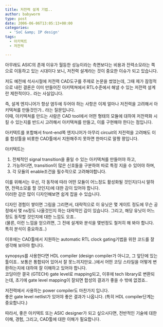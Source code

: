 ```yaml
---
title: 저전력 설계 기법..
author: babyworm
type: post
date: 2006-06-06T13:05:13+00:00
categories:
  - 'SoC &amp; IP design'
tags:
  - 아키텍트
  - 저전력

---
```

아무래도 ASIC의 존재 이유가 월등한 성능이라는 측면보다는 비용과 전력소모라는 쪽으로 이동하고 있는 시대이다 보니, 저전력 설계라는 것이 중요한 이슈가 되고 있습니다.

저도 예전에 석사시절에 저전력 CAD도구를 주제로 논문을 썼었는데, 그때 제가 잠정적으로 내린 결론은 이미 만들어진 아키텍쳐에서 RTL수준에서 해낼 수 있는 저전력 설계란 제한적이다.. 라는 사실입니다. 

즉, 설계 엔지니어가 항상 염두에 두어야 하는 사항은 이제 얼마나 저전력을 고려해서 아키텍쳐를 만들것인가.. 라는 질문입니다.  
이때, 아키텍쳐를 만드는 사람은 CAD tool에서 어떤 형태의 모듈에 대하여 저전력화 시킬 수 있는지를 반드시 고려해서 아키텍쳐를 만들고, 이를 구현해야 한다는 점입니다.

아키텍트를 포함해서 front-end쪽 엔지니어가 아무리 circuit의 저전력을 고려해도 이를 합성툴을 비롯한 CAD툴에서 지원해주지 못하면 한마디로 말짱 꽝입니다.

아키텍트는

1) 전체적인 signal transition을 줄일 수 있는 아키텍쳐를 만들어야 하고,  
2) 가능하다면, transition이 많은 신호들을 구분하여 따로 특정 지을 수 있어야 하며,  
3) 각 모듈의 enable조건을 필수적으로 고려해야합니다.

이를 위해서는 우선, 각 동작에 따라 어떤 모듈이 어느정도 활성화될 것인지(다시 말하면, 전력소모를 할 것인지)에 대한 감이 있어야 합니다.  
이러한 감은 많이 디자인해보면 쉽게 잡을 수 있습니다. 

디자인 경험이 쌓이면 그림을 그리면서, 대략적으로 이 유닛은 몇 게이트 정도에 무슨 공정에서 몇 ns정도 나올것인지 하는 대략적인 감이 있습니다. 그리고, 해당 유닛이 어느정도 동작할 것인지에 대한 느낌도 오죠..  
(물론, 이런 느낌을 얻으려면, 그 전에 설계와 분석을 몇번정도 철저히 해 봐야 합니다. 특히 분석이 중요하죠..)

이후에는 CAD툴에서 지원하는 automatic RTL clock gating기법을 위한 코드를 잘 생각해 보아야 합니다. 

synopsys를 사용한다면 HDL compiler (design compiler가 아니고, 그 앞단에 있는 툴이죠.. 보통은 통합되어 있어서 잘 못느끼지만요..)에서 어떤 코딩 스타일을 어떻게 변환하는지에 대하여 잘 이해하고 있어야 합니다.  
코딩이란 결국 (GTECH) gate level로 mapping되고, 이후에 tech library로 변환되는데, 초기에 gate level mapping이 잘되면 합성의 결과가 좋을 수 밖에 없겠죠..

저전력에서 사용하는 power compiler도 마찬가지 입니다.  
좋은 gate level netlist가 있어야 좋은 결과가 나옵니다. (특히 HDL compiler단계는 중요합니다.)

따라서, 좋은 아키텍트 또는 ASIC designer가 되고 싶으시다면, 전반적인 기술에 대한 이해, 경험, 그리고, CAD툴에 대한 이해가 필요합니다.